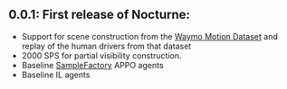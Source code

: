 ## 0.0.1: First release of Nocturne:
- Support for scene construction from the [Waymo Motion Dataset](https://github.com/waymo-research/waymo-open-dataset) and replay of the human drivers from that dataset
- 2000 SPS for partial visibility construction.
- Baseline [SampleFactory](https://github.com/alex-petrenko/sample-factory) APPO agents
- Baseline IL agents
